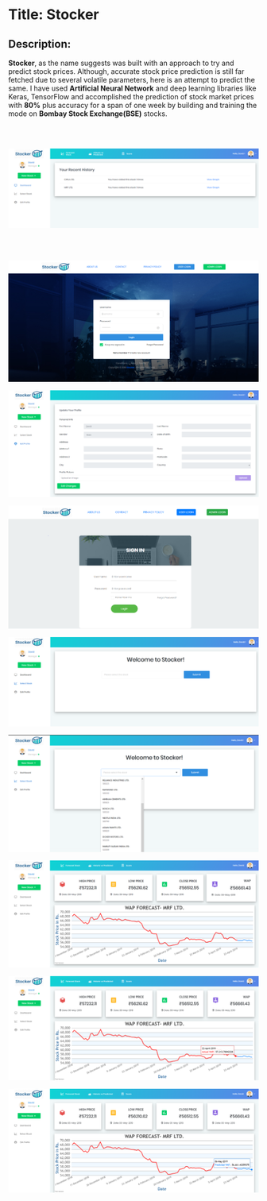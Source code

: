 # Title: Stocker
## Description:
**Stocker**, as the name suggests was built with an approach to try and predict stock prices. Although, accurate stock price prediction is still far fetched due to several volatile parameters, here is an attempt to predict the same. I have used **Artificial Neural Network** and deep learning libraries like Keras, TensorFlow and accomplished the prediction of stock market prices with **80%** plus accuracy for a span of one week by building and training the mode on **Bombay Stock Exchange(BSE)** stocks.

<br><br>


![](img/stocker_landingpage.jpg)

<br><br>


![](img/stocker_loginpage.jpg)




![](img/stocker_editprofile.jpg)




![](img/stocker_adminlogin.jpg)




![](img/stocker_userpage.jpg)




![](img/stocker_stocks.jpg)




![](img/stocker_predictedgraph.jpg)




![](img/stocker_actualdate.jpg)




![](img/stocker_predicteddategraph.jpg)




